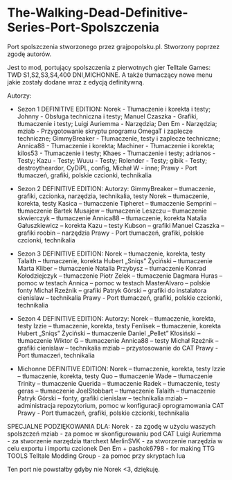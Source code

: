 # The-Walking-Dead-Definitive-Series-Port-Spolszczenia
Port spolszczenia stworzonego przez grajpopolsku.pl. Stworzony poprzez zgodę autorów.


Jest to mod, portujący spolszczenia z pierwotnych gier Telltale Games: TWD S1,S2,S3,S4,400 DNI,MICHONNE. A także tłumaczący nowe menu jakie zostały dodane wraz z edycją definitywną.

Autorzy:

- Sezon 1 DEFINITIVE EDITION:
Norek - Tłumaczenie i korekta i testy;
Johnny - Obsługa techniczna i testy;
Manuel Czaszka - Grafiki, tłumaczenie i testy;
Luigi Auriemma - Narzędzia;
Den Em - Narzędzia;
mziab - Przygotowanie skryptu programu OmegaT i zaplecze techniczne;
GimmyBreaker - Tłumaczenie, testy i zaplecze techniczne;
Annica88 - Tłumaczenie i korekta;
Machiner - Tłumaczenie i korekta;
kilos53 - Tłumaczenie i testy;
Khaes - Tłumaczenie i testy;
adrianos - Testy;
Kazu - Testy;
Wuuu - Testy;
Rolender - Testy;
gibik - Testy;
destroytheardor, CyDiPL, config, Michał W - inne;
Prawy - Port tłumaczeń, grafiki, polskie czcionki, technikalia

- Sezon 2 DEFINITIVE EDITION:
Autorzy:
GimmyBreaker – tłumaczenie, grafiki, czcionka, narzędzia, technikalia, testy
Norek – tłumaczenie, korekta, testy
Kasica – tłumaczenie
Tipheret – tłumaczenie
Semprini – tłumaczenie
Bartek Musajew – tłumaczenie
Leszczu – tłumaczenie
skwierczyk – tłumaczenie
Annica88 – tłumaczenie, korekta
Natalia Gałuszkiewicz – korekta
Kazu – testy
Kubson – grafiki
Manuel Czaszka – grafiki
roobin – narzędzia
Prawy - Port tłumaczeń, grafiki, polskie czcionki, technikalia

- Sezon 3 DEFINITIVE EDITION:
Norek – tłumaczenie, korekta, testy
Talaith – tłumaczenie, korekta
Hubert „Sniqs” Życiński – tłumaczenie
Marta Kliber – tłumaczenie
Natalia Przybysz – tłumaczenie
Konrad Kołodziejczyk – tłumaczenie
Piotr Zelek – tłumaczenie
Dagmara Huras – pomoc w testach
Annica – pomoc w testach
MasterAlvaro – polskie fonty
Michał Rzeźnik – grafiki
Patryk Górski – grafiki do instalatora
cienislaw – technikalia
Prawy - Port tłumaczeń, grafiki, polskie czcionki, technikalia

- Sezon 4 DEFINITIVE EDITION:
Autorzy:
Norek – tłumaczenie, korekta, testy
Izzie – tłumaczenie, korekta, testy
Fenlisek – tłumaczenie, korekta
Hubert „Sniqs” Życiński – tłumaczenie
Daniel „Pellet” Kłosiński – tłumaczenie
Wiktor G – tłumaczenie
Annica88 – testy
Michał Rzeźnik – grafiki
cienislaw – technikalia
mziab – przystosowanie do CAT
Prawy - Port tłumaczeń, technikalia

- Michonne DEFINITIVE EDITION:
Norek – tłumaczenie, korekta, testy
Izzie – tłumaczenie, korekta, testy
Quo – tłumaczenie
Wade – tłumaczenie
Trinity – tłumaczenie
Querida – tłumaczenie
Radek – tłumaczenie, testy
geras – tłumaczenie
JoelStobbart – tłumaczenie
Talaith – tłumaczenie
Patryk Górski – fonty, grafiki
cienislaw – technikalia
mziab – administracja repozytorium, pomoc w konfiguracji oprogramowania CAT
Prawy - Port tłumaczeń, grafiki, polskie czcionki, technikalia


SPECJALNE PODZIĘKOWANIA DLA:
Norek - za zgodę w użyciu waszych spolszczeń
mziab - za pomoc w skonfigurowaniu pod CAT
Luigi Auriemma - za stworzenie narzędzia ttarchext
MerlinSVK - za stworzenie narzędzia w celu exportu i importu czcionek
Den Em + pashok6798 - for making TTG TOOLS
Telltale Modding Group - za pomoc przy skryptach lua


Ten port nie powstałby gdyby nie Norek <3, dziękuję.
